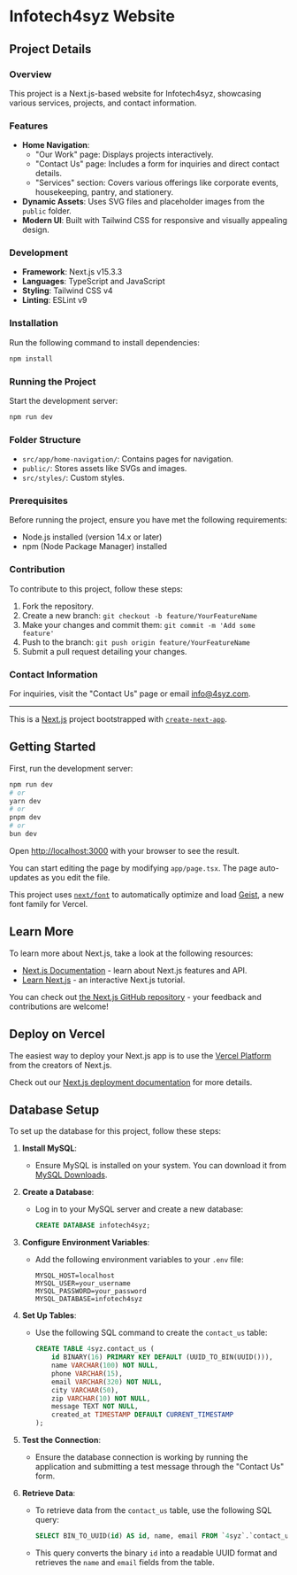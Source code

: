 # Infotech4syz Website

## Project Details

### Overview
This project is a Next.js-based website for Infotech4syz, showcasing various services, projects, and contact information.

### Features
- **Home Navigation**:
  - "Our Work" page: Displays projects interactively.
  - "Contact Us" page: Includes a form for inquiries and direct contact details.
  - "Services" section: Covers various offerings like corporate events, housekeeping, pantry, and stationery.
- **Dynamic Assets**: Uses SVG files and placeholder images from the `public` folder.
- **Modern UI**: Built with Tailwind CSS for responsive and visually appealing design.

### Development
- **Framework**: Next.js v15.3.3
- **Languages**: TypeScript and JavaScript
- **Styling**: Tailwind CSS v4
- **Linting**: ESLint v9

### Installation
Run the following command to install dependencies:
```bash
npm install
```

### Running the Project
Start the development server:
```bash
npm run dev
```

### Folder Structure
- `src/app/home-navigation/`: Contains pages for navigation.
- `public/`: Stores assets like SVGs and images.
- `src/styles/`: Custom styles.

### Prerequisites
Before running the project, ensure you have met the following requirements:
- Node.js installed (version 14.x or later)
- npm (Node Package Manager) installed

### Contribution
To contribute to this project, follow these steps:
1. Fork the repository.
2. Create a new branch: `git checkout -b feature/YourFeatureName`
3. Make your changes and commit them: `git commit -m 'Add some feature'`
4. Push to the branch: `git push origin feature/YourFeatureName`
5. Submit a pull request detailing your changes.

### Contact Information
For inquiries, visit the "Contact Us" page or email info@4syz.com.

---

This is a [Next.js](https://nextjs.org) project bootstrapped with [`create-next-app`](https://nextjs.org/docs/app/api-reference/cli/create-next-app).

## Getting Started

First, run the development server:

```bash
npm run dev
# or
yarn dev
# or
pnpm dev
# or
bun dev
```

Open [http://localhost:3000](http://localhost:3000) with your browser to see the result.

You can start editing the page by modifying `app/page.tsx`. The page auto-updates as you edit the file.

This project uses [`next/font`](https://nextjs.org/docs/app/building-your-application/optimizing/fonts) to automatically optimize and load [Geist](https://vercel.com/font), a new font family for Vercel.

## Learn More

To learn more about Next.js, take a look at the following resources:

- [Next.js Documentation](https://nextjs.org/docs) - learn about Next.js features and API.
- [Learn Next.js](https://nextjs.org/learn) - an interactive Next.js tutorial.

You can check out [the Next.js GitHub repository](https://github.com/vercel/next.js) - your feedback and contributions are welcome!

## Deploy on Vercel

The easiest way to deploy your Next.js app is to use the [Vercel Platform](https://vercel.com/new?utm_medium=default-template&filter=next.js&utm_source=create-next-app&utm_campaign=create-next-app-readme) from the creators of Next.js.

Check out our [Next.js deployment documentation](https://nextjs.org/docs/app/building-your-application/deploying) for more details.

## Database Setup

To set up the database for this project, follow these steps:

1. **Install MySQL**:
   - Ensure MySQL is installed on your system. You can download it from [MySQL Downloads](https://dev.mysql.com/downloads/).

2. **Create a Database**:
   - Log in to your MySQL server and create a new database:
     ```sql
     CREATE DATABASE infotech4syz;
     ```

3. **Configure Environment Variables**:
   - Add the following environment variables to your `.env` file:
     ```env
     MYSQL_HOST=localhost
     MYSQL_USER=your_username
     MYSQL_PASSWORD=your_password
     MYSQL_DATABASE=infotech4syz
     ```

4. **Set Up Tables**:
   - Use the following SQL command to create the `contact_us` table:
     ```sql
     CREATE TABLE 4syz.contact_us (
         id BINARY(16) PRIMARY KEY DEFAULT (UUID_TO_BIN(UUID())),
         name VARCHAR(100) NOT NULL,
         phone VARCHAR(15),
         email VARCHAR(320) NOT NULL,
         city VARCHAR(50),
         zip VARCHAR(10) NOT NULL,
         message TEXT NOT NULL,
         created_at TIMESTAMP DEFAULT CURRENT_TIMESTAMP
     );
     ```

5. **Test the Connection**:
   - Ensure the database connection is working by running the application and submitting a test message through the "Contact Us" form.

6. **Retrieve Data**:
   - To retrieve data from the `contact_us` table, use the following SQL query:
     ```sql
     SELECT BIN_TO_UUID(id) AS id, name, email FROM `4syz`.`contact_us`;
     ```
   - This query converts the binary `id` into a readable UUID format and retrieves the `name` and `email` fields from the table.
